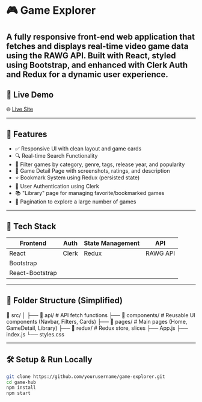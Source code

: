 # 🎮 Game Explorer

A fully responsive front-end web application that fetches and displays real-time video game data using the RAWG API. Built with **React**, styled using **Bootstrap**, and enhanced with **Clerk Auth** and **Redux** for a dynamic user experience.
---

## 🚀 Live Demo

🌐 [Live Site](https://game-explorer-rho.vercel.app/)

---

## 📌 Features

- ✅ Responsive UI with clean layout and game cards  
- 🔍 Real-time Search Functionality  
- 🎯 Filter games by category, genre, tags, release year, and popularity  
- 📖 Game Detail Page with screenshots, ratings, and description  
- ⭐ Bookmark System using Redux (persisted state)  
- 🔐 User Authentication using Clerk  
- 📚 "Library" page for managing favorite/bookmarked games  
- 🔄 Pagination to explore a large number of games  

---

## 🧰 Tech Stack

| Frontend        | Auth   | State Management | API      |
|-----------------|--------|------------------|----------|
| React           | Clerk  | Redux            | RAWG API |
| Bootstrap       |        |                  |          |
| React-Bootstrap |        |                  |          |

---

## 📂 Folder Structure (Simplified)

📁 src/
│
├── 📁 api/                # API fetch functions
├── 📁 components/         # Reusable UI components (Navbar, Filters, Cards)
├── 📁 pages/              # Main pages (Home, GameDetail, Library)
├── 📁 redux/              # Redux store, slices
├── App.js
├── index.js
└── styles.css



---

## 🛠️ Setup & Run Locally

```bash
git clone https://github.com/yourusername/game-explorer.git
cd game-hub
npm install
npm start

